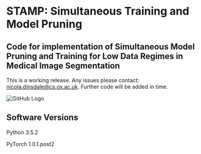 # STAMP: Simultaneous Training and Model Pruning
## Code for implementation of Simultaneous Model Pruning and Training for Low Data Regimes in Medical Image Segmentation

This is a working release. Any issues please contact: nicola.dinsdale@cs.ox.ac.uk. Further code will be added in time. 

![GitHub Logo](graph_abs.png)


Software Versions 
-----------------
Python 3.5.2

PyTorch 1.0.1.post2
